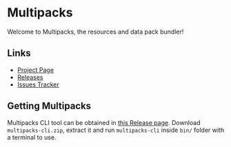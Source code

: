 # Multipacks
Welcome to Multipacks, the resources and data pack bundler!

## Links
- [Project Page][Home]
- [Releases][Releases]
- [Issues Tracker][Issues]

## Getting Multipacks
Multipacks CLI tool can be obtained in [this Release page][Releases]. Download ``multipacks-cli.zip``, extract it and run ``multipacks-cli`` inside ``bin/`` folder with a terminal to use.

[Home]: https://github.com/MangoPlex/Multipacks
[Releases]: https://github.com/MangoPlex/Multipacks/releases/
[Issues]: https://github.com/MangoPlex/Multipacks/issues/
